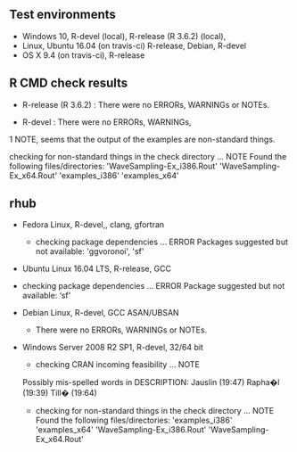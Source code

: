 ## Test environments
* Windows 10, R-devel (local), R-release (R 3.6.2) (local),
* Linux, Ubuntu 16.04 (on travis-ci) R-release, Debian, R-devel
* OS X 9.4 (on travis-ci), R-release

## R CMD check results

- R-release (R 3.6.2) : There were no ERRORs, WARNINGs or NOTEs.

- R-devel : There were no ERRORs, WARNINGs,

1 NOTE, seems that the output of the examples are non-standard things. 

checking for non-standard things in the check directory ... NOTE
  Found the following files/directories:
    'WaveSampling-Ex_i386.Rout' 'WaveSampling-Ex_x64.Rout'
    'examples_i386' 'examples_x64'

## rhub

- Fedora Linux, R-devel,, clang, gfortran
  * checking package dependencies ... ERROR
    Packages suggested but not available: 'ggvoronoi', 'sf'

- Ubuntu Linux 16.04 LTS, R-release, GCC
 * checking package dependencies ... ERROR
   Package suggested but not available: ‘sf’

- Debian Linux, R-devel, GCC ASAN/UBSAN
  * There were no ERRORs, WARNINGs or NOTEs.

- Windows Server 2008 R2 SP1, R-devel, 32/64 bit
  * checking CRAN incoming feasibility ... NOTE
 
  Possibly mis-spelled words in DESCRIPTION:
  Jauslin (19:47)
  Rapha�l (19:39)
  Till� (19:64)
  
  * checking for non-standard things in the check directory ... NOTE
    Found the following files/directories:
    'examples_i386' 'examples_x64'
    'WaveSampling-Ex_i386.Rout' 'WaveSampling-Ex_x64.Rout'


  
